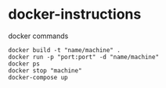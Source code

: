 # docker-instructions
docker commands

```docker
docker build -t "name/machine" .
docker run -p "port:port" -d "name/machine"
docker ps
docker stop "machine"
docker-compose up
```